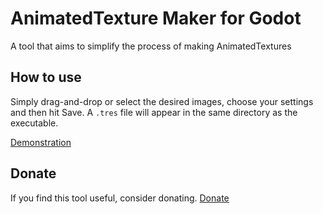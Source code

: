 # AnimatedTexture Maker for Godot

A tool that aims to simplify the process of making AnimatedTextures

## How to use
Simply drag-and-drop or select the desired images, choose your settings and then hit Save. A `.tres` file will appear in the same directory as the executable.


[Demonstration](https://user-images.githubusercontent.com/49322676/133469616-9ec86269-d6dc-4546-b64d-3f5eadde372d.mp4)


## Donate
If you find this tool useful, consider donating.
[Donate](https://www.paypal.me/pattlebass)
